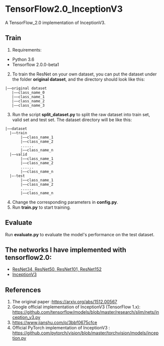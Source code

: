 # TensorFlow2.0_InceptionV3
A TensorFlow_2.0 implementation of InceptionV3.


## Train
1. Requirements:
+ Python 3.6
+ Tensorflow 2.0.0-beta1
2. To train the ResNet on your own dataset, you can put the dataset under the folder **original dataset**, and the directory should look like this:
```
|——original dataset
   |——class_name_0
   |——class_name_1
   |——class_name_2
   |——class_name_3
```
3. Run the script **split_dataset.py** to split the raw dataset into train set, valid set and test set. The dataset directory will be like this:
 ```
|——dataset
   |——train
        |——class_name_1
        |——class_name_2
        ......
        |——class_name_n
   |——valid
        |——class_name_1
        |——class_name_2
        ......
        |——class_name_n
   |—-test
        |——class_name_1
        |——class_name_2
        ......
        |——class_name_n
```
4. Change the corresponding parameters in **config.py**.
5. Run **train.py** to start training.
## Evaluate
Run **evaluate.py** to evaluate the model's performance on the test dataset.

## The networks I have implemented with tensorflow2.0:
+ [ResNet34, ResNet50, ResNet101, ResNet152](https://github.com/calmisential/TensorFlow2.0_ResNet)
+ [InceptionV3](https://github.com/calmisential/TensorFlow2.0_InceptionV3)

## References
1. The original paper :https://arxiv.org/abs/1512.00567
2. Google official implementation of InceptionV3 (TensorFlow 1.x): https://github.com/tensorflow/models/blob/master/research/slim/nets/inception_v3.py
3. https://www.jianshu.com/p/3bbf0675cfce
4. Official PyTorch implementation of InceptionV3 : https://github.com/pytorch/vision/blob/master/torchvision/models/inception.py
